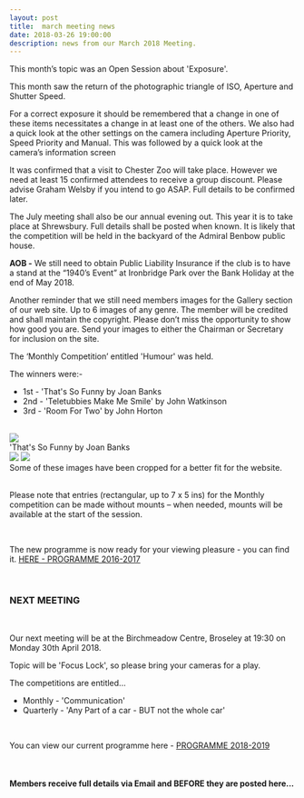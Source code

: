 ```yaml
---
layout: post
title:  march meeting news
date: 2018-03-26 19:00:00
description: news from our March 2018 Meeting.
---
```


This month’s topic was an Open Session about 'Exposure'. 

This month saw the return of the photographic triangle of ISO, Aperture and Shutter Speed.

For a correct exposure it should be remembered that a change in one of these items necessitates a change in at least one of the others. We also had a quick look at the other settings on the camera including Aperture Priority, Speed Priority and Manual. This was followed by a quick look at the camera’s information screen

It was confirmed that a visit to Chester Zoo will take place. However we need at least 15 confirmed attendees to receive a group discount. Please advise Graham Welsby if you intend to go ASAP. Full details to be confirmed later.

The July meeting shall also be our annual evening out. This year it is to take place at Shrewsbury. Full details shall be posted when known. It is likely that the competition will be held in the backyard of the Admiral Benbow public house.

**AOB -**
We still need to obtain Public Liability Insurance if the club is to have a stand at the “1940’s Event” at Ironbridge Park over the Bank Holiday at the end of May 2018.

Another reminder that we still need members images for the Gallery section of our web site. Up to 6 images of any genre. The member will be credited and shall maintain the copyright. Please don’t miss the opportunity to show how good you are. Send your images to either the Chairman or Secretary for inclusion on the site.
 
The ‘Monthly Competition’ entitled 'Humour' was held.

The winners were:-

<ul>
	<li>1st - 'That's So Funny by Joan Banks</li>
	<li>2nd - 'Teletubbies Make Me Smile' by John Watkinson</li>
	<li>3rd - 'Room For Two' by John Horton</li>
</ul>

<br>

<div class="img_row">
	<img class="col three" src="{{ site.baseurl }}/assets/img/Thats_So_Funny.jpg">
</div>
<div class="col three caption">
	'That's So Funny by Joan Banks
</div>

<div class="img_row">
	<img class="col two" src="{{ site.baseurl }}/assets/img/Teletubbies_Make_Me_Smile.jpg">
	<img class="col one" src="{{ site.baseurl }}/assets/img/Room_For_Two.jpg">
</div>
<div class="col three caption">
	Some of these images have been cropped for a better fit for the website.
</div>

<br>

Please note that entries (rectangular, up to 7 x 5 ins) for the Monthly competition can be made without mounts – when needed, mounts will be available at the start of the session. 

<br>

The new programme is now ready for your viewing pleasure - you can find it. <a href="{{ site.baseurl }}/programme/2018-02-01-Forward-Programme-2018-2019">HERE - PROGRAMME 2016-2017</a>

<br>

### NEXT MEETING
<br>

Our next meeting will be at the Birchmeadow Centre, Broseley at 19:30 on Monday 30th April 2018. 

Topic will be 'Focus Lock', so please bring your cameras for a play.

The competitions are entitled...
<ul>
<li>Monthly - 'Communication'</li>
<li>Quarterly - 'Any Part of a car - BUT not the whole car'</li>
</ul>

<br>

You can view our current programme here - <a href="{{ site.baseurl }}/programme/2018-02-01-Forward-Programme-2018-2019">PROGRAMME 2018-2019</a>

<br>

#### Members receive full details via Email and BEFORE they are posted here...

<br>